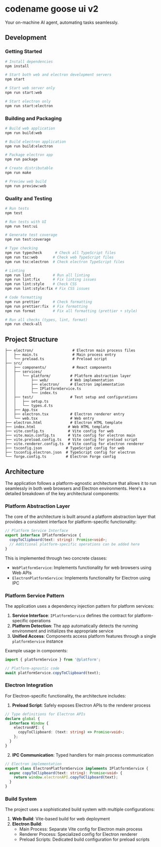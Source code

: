 # codename goose ui v2
Your on-machine AI agent, automating tasks seamlessly.

## Development

### Getting Started

```bash
# Install dependencies
npm install

# Start both web and electron development servers
npm start

# Start web server only
npm run start:web

# Start electron only
npm run start:electron
```

### Building and Packaging

```bash
# Build web application
npm run build:web

# Build electron application
npm run build:electron

# Package electron app
npm run package

# Create distributable
npm run make

# Preview web build
npm run preview:web
```

### Quality and Testing

```bash
# Run tests
npm test

# Run tests with UI
npm run test:ui

# Generate test coverage
npm run test:coverage

# Type checking
npm run typecheck      # Check all TypeScript files
npm run tsc:web       # Check web TypeScript files
npm run tsc:electron  # Check electron TypeScript files

# Linting
npm run lint          # Run all linting
npm run lint:fix      # Fix linting issues
npm run lint:style    # Check CSS
npm run lint:style:fix # Fix CSS issues

# Code formatting
npm run prettier      # Check formatting
npm run prettier:fix  # Fix formatting
npm run format        # Fix all formatting (prettier + style)

# Run all checks (types, lint, format)
npm run check-all
```

## Project Structure

```
├── electron/                  # Electron main process files
│   ├── main.ts                # Main process entry
│   └── preload.ts             # Preload script
├── src/
│   ├── components/            # React components
│   ├── services/
│   │   └── platform/         # Platform abstraction layer
│   │       ├── web/          # Web implementation
│   │       ├── electron/     # Electron implementation
│   │       ├── IPlatformService.ts
│   │       └── index.ts
│   ├── test/                 # Test setup and configurations
│   │   ├── setup.ts
│   │   └── types.d.ts
│   ├── App.tsx
│   ├── electron.tsx          # Electron renderer entry
│   └── web.tsx               # Web entry
├── electron.html             # Electron HTML template
├── index.html               # Web HTML template
├── vite.config.ts           # Vite config for web
├── vite.main.config.ts      # Vite config for electron main
├── vite.preload.config.ts   # Vite config for preload script
├── vite.renderer.config.ts  # Vite config for electron renderer
├── tsconfig.json           # TypeScript config for web
├── tsconfig.electron.json  # TypeScript config for electron
└── forge.config.ts         # Electron Forge config
```

## Architecture

The application follows a platform-agnostic architecture that allows it to run seamlessly in both web browsers and Electron environments. Here's a detailed breakdown of the key architectural components:

### Platform Abstraction Layer

The core of the architecture is built around a platform abstraction layer that provides a consistent interface for platform-specific functionality:

```typescript
// Platform Service Interface
export interface IPlatformService {
  copyToClipboard(text: string): Promise<void>;
  // Additional platform-specific operations can be added here
}
```

This is implemented through two concrete classes:
- `WebPlatformService`: Implements functionality for web browsers using Web APIs
- `ElectronPlatformService`: Implements functionality for Electron using IPC

### Platform Service Pattern

The application uses a dependency injection pattern for platform services:

1. **Service Interface**: `IPlatformService` defines the contract for platform-specific operations
2. **Platform Detection**: The app automatically detects the running environment and initializes the appropriate service
3. **Unified Access**: Components access platform features through a single `platformService` instance

Example usage in components:
```typescript
import { platformService } from '@platform';

// Platform-agnostic code
await platformService.copyToClipboard(text);
```

### Electron Integration

For Electron-specific functionality, the architecture includes:

1. **Preload Script**: Safely exposes Electron APIs to the renderer process
```typescript
// Type definitions for Electron APIs
declare global {
  interface Window {
    electronAPI: {
      copyToClipboard: (text: string) => Promise<void>;
    };
  }
}
```

2. **IPC Communication**: Typed handlers for main process communication
```typescript
// Electron implementation
export class ElectronPlatformService implements IPlatformService {
  async copyToClipboard(text: string): Promise<void> {
    return window.electronAPI.copyToClipboard(text);
  }
}
```

### Build System

The project uses a sophisticated build system with multiple configurations:

1. **Web Build**: Vite-based build for web deployment
2. **Electron Build**: 
   - Main Process: Separate Vite config for Electron main process
   - Renderer Process: Specialized config for Electron renderer
   - Preload Scripts: Dedicated build configuration for preload scripts
